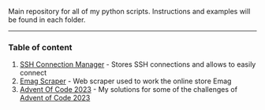 Main repository for all of my python scripts. Instructions and examples will be found in each folder.

---
### Table of content
1. [SSH Connection Manager](https://github.com/kostadin-tonchekliev/python-scripts/tree/main/SSH-connection-manager) - Stores SSH connections and allows to easily connect
2. [Emag Scraper](https://github.com/kostadin-tonchekliev/python-scripts/tree/main/emag-scraper) - Web scraper used to work the online store Emag
3. [Advent Of Code 2023](https://github.com/kostadin-tonchekliev/python-scripts/tree/main/advent-of-code-2023) - My solutions for some of the challenges of [Advent of Code 2023](https://adventofcode.com/)
